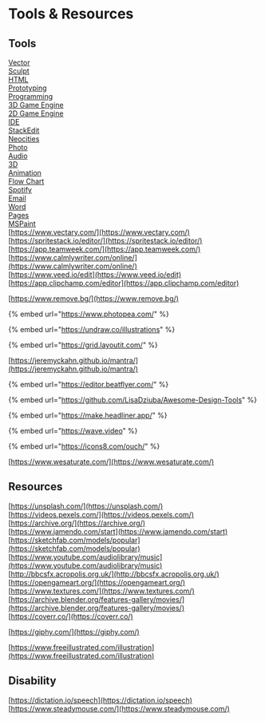 # Tools & Resources

## Tools  <a id="tools"></a>

[Vector](https://designer.gravit.io/)  
[Sculpt](https://stephaneginier.com/sculptgl/)  
[HTML](http://scratchpad.io/)  
[Prototyping](https://atomic.io/)  
[Programming](https://tic.computer/create)  
[3D Game Engine](https://playcanvas.com/)  
[2D Game Engine](http://flowlab.io/)  
[IDE](https://codenvy.io/dashboard/#/)  
[StackEdit](https://stackedit.io/app#)  
[Neocities](https://neocities.org/dashboard)  
[Photo](https://pixlr.com/editor/)  
[Audio](https://www.soundtrap.com/studio/)  
[3D](https://clara.io/editor/)  
[Animation](https://editor.animatron.com/)  
[Flow Chart](https://www.draw.io/)  
[Spotify](https://open.spotify.com/)  
[Email](https://outlook.office.com/owa/)  
[Word](https://office.live.com/start/Word.aspx)  
[Pages](https://www.icloud.com/#pages)  
[MSPaint](https://tutor.neocities.org/mspaint.exe)  
[https://www.vectary.com/](https://www.vectary.com/)  
[https://spritestack.io/editor/](https://spritestack.io/editor/)  
[https://app.teamweek.com/](https://app.teamweek.com/)  
[https://www.calmlywriter.com/online/](https://www.calmlywriter.com/online/)  
[https://www.veed.io/edit](https://www.veed.io/edit)  
[https://app.clipchamp.com/editor](https://app.clipchamp.com/editor)

[https://www.remove.bg/](https://www.remove.bg/)

{% embed url="https://www.photopea.com/" %}

{% embed url="https://undraw.co/illustrations" %}



{% embed url="https://grid.layoutit.com/" %}

[https://jeremyckahn.github.io/mantra/](https://jeremyckahn.github.io/mantra/)

{% embed url="https://editor.beatflyer.com/" %}

{% embed url="https://github.com/LisaDziuba/Awesome-Design-Tools" %}

{% embed url="https://make.headliner.app/" %}

{% embed url="https://wave.video" %}

{% embed url="https://icons8.com/ouch/" %}

[https://www.wesaturate.com/](https://www.wesaturate.com/)

## Resources  <a id="resources"></a>

[https://unsplash.com/](https://unsplash.com/)  
[https://videos.pexels.com/](https://videos.pexels.com/)  
[https://archive.org/](https://archive.org/)  
[https://www.jamendo.com/start](https://www.jamendo.com/start)  
[https://sketchfab.com/models/popular](https://sketchfab.com/models/popular)  
[https://www.youtube.com/audiolibrary/music](https://www.youtube.com/audiolibrary/music)  
[http://bbcsfx.acropolis.org.uk/](http://bbcsfx.acropolis.org.uk/)  
[https://opengameart.org/](https://opengameart.org/)  
[https://www.textures.com/](https://www.textures.com/)  
[https://archive.blender.org/features-gallery/movies/](https://archive.blender.org/features-gallery/movies/)  
[https://coverr.co/](https://coverr.co/)

[https://giphy.com/](https://giphy.com/)

[https://www.freeillustrated.com/illustration](https://www.freeillustrated.com/illustration)

## Disability

[https://dictation.io/speech](https://dictation.io/speech)  
[https://www.steadymouse.com/](https://www.steadymouse.com/)

